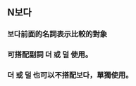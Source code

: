 <!-- <span class="small">延伸閱讀：<a href="/blog/post/10">[韓文文法]或 (이)나、거나</a></span> -->

##  N보다

### 보다前面的名詞表示比較的對象

### 可搭配副詞 더 或 덜 使用。

### 더 或 덜 也可以不搭配보다，單獨使用。